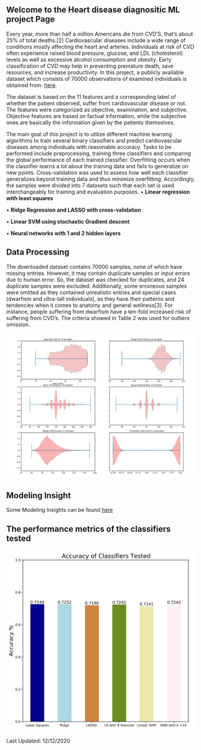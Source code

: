 ## Welcome to the Heart disease diagnositic ML project Page
Every year, more than half a million Americans die from CVD’S, that’s about 25% of total deaths.[2]
Cardiovascular diseases include a wide range of conditions mostly affecting the heart and arteries.
Individuals at risk of CVD often experience raised blood pressure, glucose, and LDL (cholesterol)
levels as well as excessive alcohol consumption and obesity. Early classification of CVD may help
in preventing premature death, save resources, and increase productivity. In this project, a publicly
available dataset which consists of 70000 observations of examined individuals is obtained from:
[here](https://www.kaggle.com/sulianova/cardiovascular-disease-dataset). 

The dataset is based on the 11 features  and a corresponding label of whether the patient
observed, suffer from cardiovascular disease or not. The features were categorized as objective,
examination, and subjective. Objective features are based on factual information, while the subjective
ones are basically the information given by the patients themselves.


The main goal of this project is to utilize different machine learning algorithms to train several binary
classifiers and predict cardiovascular diseases among individuals with reasonable accuracy. Tasks to
be performed include preprocessing, training three classifiers and comparing the global performance
of each trained classifier. Overfitting occurs when the classifier learns a lot about the training data
and fails to generalize on new points. Cross-validation was used to assess how well each classifier
generalizes beyond training data and thus minimize overfitting. Accordingly, the samples were
divided into 7 datasets such that each set is used interchangeably for training and evaluation purposes.
• **Linear regression with least squares**

• **Ridge Regression and LASSO with cross-validation**

• **Linear SVM using stochastic Gradient descent**

• **Neural networks with 1 and 2 hidden layers**

## Data Processing 

The downloaded dataset contains 70000 samples, none of which have missing entries. However, it
may contain duplicate samples or input errors due to human error. So, the dataset was checked for
duplicates, and 24 duplicate samples were excluded. Additionally, some erroneous samples were
omitted as they contained unrealistic entries and special cases (dwarfism and ultra-tall individuals),
as they have their patterns and tendencies when it comes to anatomy and general wellness[3]. For
instance, people suffering from dwarfism have a ten-fold increased risk of suffering from CVD’s. The
criteria showed in Table 2 was used for outliers omission.

![Figure1](https://github.com/Anabaa/ECE532_FALL20_PROJECT_NabaaAli/blob/pdf/POSTPROCESS.JPG)

## Modeling Insight

Some Modeling Insights can be found [here](https://github.com/Anabaa/ECE532_FALL20_PROJECT_NabaaAli/blob/gh-pages/results.md)

## The performance metrics of the classifiers tested 
![Figure2](https://github.com/Anabaa/ECE532_FALL20_PROJECT_NabaaAli/blob/pdf/ACCUR_CLASS.JPG)

Last Updated: 12/12/2020
